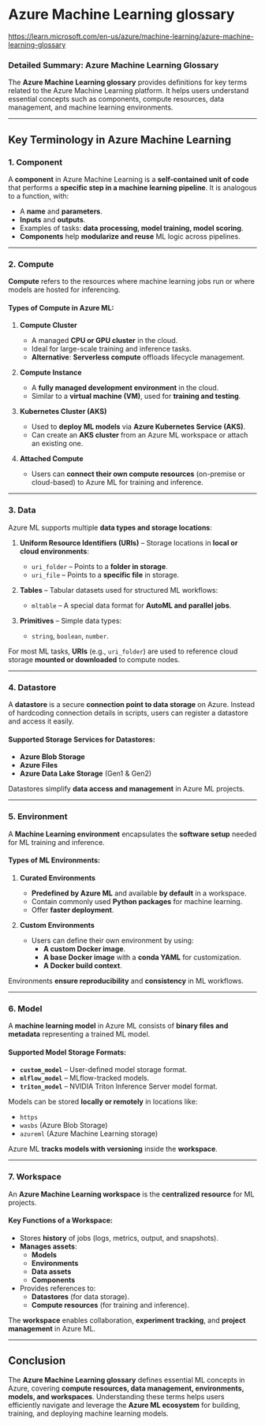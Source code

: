 # Azure Machine Learning glossary

https://learn.microsoft.com/en-us/azure/machine-learning/azure-machine-learning-glossary

### **Detailed Summary: Azure Machine Learning Glossary**

The **Azure Machine Learning glossary** provides definitions for key terms related to the Azure Machine Learning platform. It helps users understand essential concepts such as components, compute resources, data management, and machine learning environments.

---

## **Key Terminology in Azure Machine Learning**

### **1. Component**

A **component** in Azure Machine Learning is a **self-contained unit of code** that performs a **specific step in a machine learning pipeline**. It is analogous to a function, with:

- A **name** and **parameters**.
- **Inputs** and **outputs**.
- Examples of tasks: **data processing, model training, model scoring**.
- **Components** help **modularize and reuse** ML logic across pipelines.

---

### **2. Compute**

**Compute** refers to the resources where machine learning jobs run or where models are hosted for inferencing.

#### **Types of Compute in Azure ML:**

1. **Compute Cluster**

   - A managed **CPU or GPU cluster** in the cloud.
   - Ideal for large-scale training and inference tasks.
   - **Alternative**: **Serverless compute** offloads lifecycle management.

2. **Compute Instance**

   - A **fully managed development environment** in the cloud.
   - Similar to a **virtual machine (VM)**, used for **training and testing**.

3. **Kubernetes Cluster (AKS)**

   - Used to **deploy ML models** via **Azure Kubernetes Service (AKS)**.
   - Can create an **AKS cluster** from an Azure ML workspace or attach an existing one.

4. **Attached Compute**
   - Users can **connect their own compute resources** (on-premise or cloud-based) to Azure ML for training and inference.

---

### **3. Data**

Azure ML supports multiple **data types and storage locations**:

1. **Uniform Resource Identifiers (URIs)** – Storage locations in **local or cloud environments**:

   - `uri_folder` – Points to a **folder in storage**.
   - `uri_file` – Points to a **specific file** in storage.

2. **Tables** – Tabular datasets used for structured ML workflows:

   - `mltable` – A special data format for **AutoML and parallel jobs**.

3. **Primitives** – Simple data types:
   - `string`, `boolean`, `number`.

For most ML tasks, **URIs** (e.g., `uri_folder`) are used to reference cloud storage **mounted or downloaded** to compute nodes.

---

### **4. Datastore**

A **datastore** is a secure **connection point to data storage** on Azure. Instead of hardcoding connection details in scripts, users can register a datastore and access it easily.

#### **Supported Storage Services for Datastores:**

- **Azure Blob Storage**
- **Azure Files**
- **Azure Data Lake Storage** (Gen1 & Gen2)

Datastores simplify **data access and management** in Azure ML projects.

---

### **5. Environment**

A **Machine Learning environment** encapsulates the **software setup** needed for ML training and inference.

#### **Types of ML Environments:**

1. **Curated Environments**

   - **Predefined by Azure ML** and available **by default** in a workspace.
   - Contain commonly used **Python packages** for machine learning.
   - Offer **faster deployment**.

2. **Custom Environments**
   - Users can define their own environment by using:
     - **A custom Docker image**.
     - **A base Docker image** with a **conda YAML** for customization.
     - **A Docker build context**.

Environments **ensure reproducibility** and **consistency** in ML workflows.

---

### **6. Model**

A **machine learning model** in Azure ML consists of **binary files and metadata** representing a trained ML model.

#### **Supported Model Storage Formats:**

- **`custom_model`** – User-defined model storage format.
- **`mlflow_model`** – MLflow-tracked models.
- **`triton_model`** – NVIDIA Triton Inference Server model format.

Models can be stored **locally or remotely** in locations like:

- `https`
- `wasbs` (Azure Blob Storage)
- `azureml` (Azure Machine Learning storage)

Azure ML **tracks models with versioning** inside the **workspace**.

---

### **7. Workspace**

An **Azure Machine Learning workspace** is the **centralized resource** for ML projects.

#### **Key Functions of a Workspace:**

- Stores **history** of jobs (logs, metrics, output, and snapshots).
- **Manages assets**:
  - **Models**
  - **Environments**
  - **Data assets**
  - **Components**
- Provides references to:
  - **Datastores** (for data storage).
  - **Compute resources** (for training and inference).

The **workspace** enables collaboration, **experiment tracking**, and **project management** in Azure ML.

---

## **Conclusion**

The **Azure Machine Learning glossary** defines essential ML concepts in Azure, covering **compute resources, data management, environments, models, and workspaces**. Understanding these terms helps users efficiently navigate and leverage the **Azure ML ecosystem** for building, training, and deploying machine learning models.
